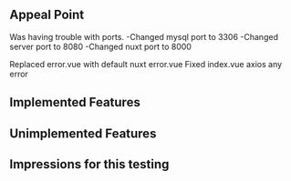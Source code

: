## Appeal Point
Was having trouble with ports.
    -Changed mysql port to 3306
    -Changed server port to 8080
    -Changed nuxt port to 8000

Replaced error.vue with default nuxt error.vue
Fixed index.vue axios any error

## Implemented Features


## Unimplemented Features


## Impressions for this testing


